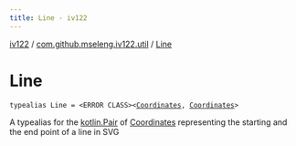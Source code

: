 ```yaml
---
title: Line - iv122
---
```


[iv122](../index.md) / [com.github.mseleng.iv122.util](index.md) / [Line](.)

# Line

`typealias Line = <ERROR CLASS><`[`Coordinates`](-coordinates/index.md)`, `[`Coordinates`](-coordinates/index.md)`>`

A typealias for the [kotlin.Pair](#) of [Coordinates](-coordinates/index.md) representing the starting and the end point of a line in SVG

